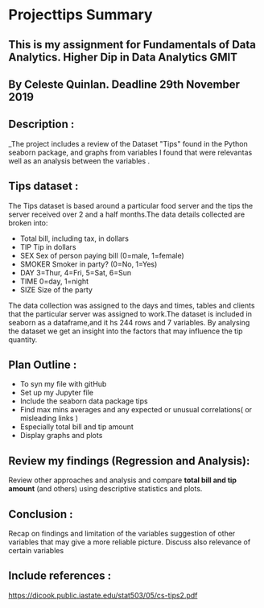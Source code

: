 
# Projecttips Summary
## This is my assignment for Fundamentals of Data Analytics. Higher Dip in Data Analytics GMIT
## By Celeste Quinlan.  Deadline 29th November 2019

## Description :
_The project includes a review of the Dataset "Tips" found in the Python
seaborn package, and graphs from variables I found that were relevantas well as an analysis between the variables .

## Tips dataset :
The Tips dataset is based around a particular food server and the tips the server received over 2 and a half months.The data details collected are broken into:

* Total bill, including tax, in dollars
* TIP Tip in dollars
* SEX Sex of person paying bill (0=male, 1=female)
* SMOKER Smoker in party? (0=No, 1=Yes)
* DAY 3=Thur, 4=Fri, 5=Sat, 6=Sun
* TIME 0=day, 1=night
* SIZE Size of the party

The data collection was assigned to the days and times, tables and clients  that the particular server was assigned to work.The dataset is included in seaborn as a dataframe,and  it hs 244 rows and 7 variables. By analysing the dataset we get an insight into the factors that may influence the tip quantity.

## Plan Outline :
* To syn my file with gitHub
* Set up my Jupyter file
* Include the seaborn data package tips
* Find max mins averages and any expected or unusual correlations( or misleading links )
* Especially total bill and tip amount
* Display graphs and plots


## Review my findings (Regression and Analysis):
Review other approaches and analysis and compare **total bill and tip amount** (and others) using descriptive statistics and plots.

## Conclusion :
Recap on findings and limitation of the variables suggestion of other variables that may give a more reliable picture. Discuss also relevance of certain variables 

## Include references :
https://dicook.public.iastate.edu/stat503/05/cs-tips2.pdf